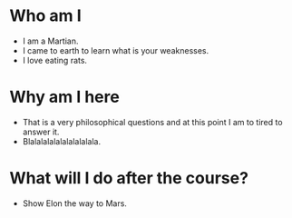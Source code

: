 
# Who am I

* I am a Martian.   
* I came to earth to learn what is your weaknesses.
* I love eating rats.

# Why am I here

* That is a very philosophical questions and at this point I am to tired to answer it.
* Blalalalalalalalalalala.

# What will I do after the course?

* Show Elon the way to Mars.
